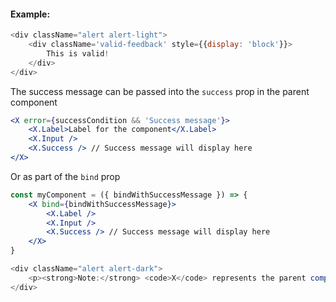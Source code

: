 
#### Example:

```js noeditor
<div className="alert alert-light">
    <div className='valid-feedback' style={{display: 'block'}}>
        This is valid!
    </div>
</div>
```

The success message can be passed into the `success` prop in the parent component

```jsx static
<X error={successCondition && 'Success message'}>
    <X.Label>Label for the component</X.Label>
    <X.Input />
    <X.Success /> // Success message will display here
</X>
```

Or as part of the `bind` prop

```jsx static
const myComponent = ({ bindWithSuccessMessage }) => {
    <X bind={bindWithSuccessMessage}>
        <X.Label />
        <X.Input />
        <X.Success /> // Success message will display here
    </X>
}
```

```js noeditor
<div className="alert alert-dark">
    <p><strong>Note:</strong> <code>X</code> represents the parent component (i.e. <code>Checkbox</code>, <code>Text</code>, <code>FieldSet</code>, etc.)</p>
</div>
```